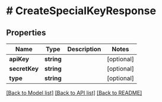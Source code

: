 # # CreateSpecialKeyResponse

## Properties

Name | Type | Description | Notes
------------ | ------------- | ------------- | -------------
**apiKey** | **string** |  | [optional]
**secretKey** | **string** |  | [optional]
**type** | **string** |  | [optional]

[[Back to Model list]](../../README.md#models) [[Back to API list]](../../README.md#endpoints) [[Back to README]](../../README.md)
